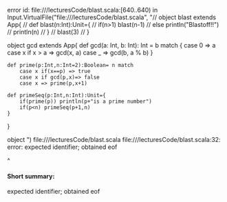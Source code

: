 error id: file://<WORKSPACE>/lecturesCode/blast.scala:[640..640) in Input.VirtualFile("file://<WORKSPACE>/lecturesCode/blast.scala", "// object blast extends App{
//     def blast(n:Int):Unit={
//         if(n>1) blast(n-1)
//         else println("Blastoff!!")
//         println(n)
//     }
//     blast(3)
// }

object gcd extends App{
    def gcd(a: Int, b: Int): Int = b match {
        case 0 => a
        case x if x > a => gcd(x, a)
        case _ => gcd(b, a % b)
    }

    def prime(p:Int,n:Int=2):Boolean= n match
        case x if(x==p) => true
        case x if gcd(p,x)=> false
        case x => prime(p,x+1)

    def primeSeq(p:Int,n:Int):Unit={
        if(prime(p)) println(p+"is a prime number")
        if(p<n) primeSeq(p+1,n)
    }

    
    
}

object 
")
file://<WORKSPACE>/lecturesCode/blast.scala
file://<WORKSPACE>/lecturesCode/blast.scala:32: error: expected identifier; obtained eof

^
#### Short summary: 

expected identifier; obtained eof